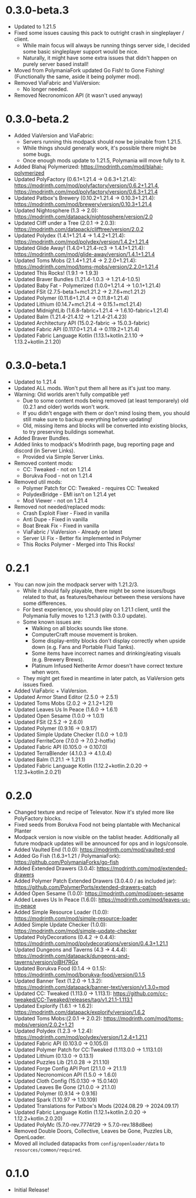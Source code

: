 # 0.3.0-beta.3
- Updated to 1.21.5
- Fixed some issues causing this pack to outright crash in singleplayer / client.
  - While main focus will always be running things server side, I decided some basic singleplayer support would be nice.
  - Naturally, it might have some extra issues that didn't happen on purely server based install!
- Moved from PolymaniaFork updated Go Fish! to Gone Fishing! (Functionally the same, aside it being polymer mod).
- Removed ViaFabric and ViaVersion:
  - No longer needed.
- Removed Necronomicon API (it wasn't used anyway)
  

# 0.3.0-beta.2
- Added ViaVersion and ViaFabric:
  - Servers running this modpack should now be joinable from 1.21.5.
  - While things should generally work, it's possible there might be some bugs.
  - Once enough mods update to 1.21.5, Polymania will move fully to it.
- Added Blahaj Polymerized: https://modrinth.com/mod/blahaj-polymerized
- Updated PolyFactory (0.6.1+1.21.4 -> 0.6.3+1.21.4): https://modrinth.com/mod/polyfactory/version/0.6.2+1.21.4, https://modrinth.com/mod/polyfactory/version/0.6.3+1.21.4
- Updated Patbox's Brewery (0.10.2+1.21.4 -> 0.10.3+1.21.4): https://modrinth.com/mod/brewery/version/0.10.3+1.21.4
- Updated Nightosphere (1.3 -> 2.0): https://modrinth.com/datapack/nightosphere/version/2.0
- Updated Cliff under a Tree (2.0.1 -> 2.0.3): https://modrinth.com/datapack/clifftree/version/2.0.2
- Updated Polydex (1.4.1+1.21.4 -> 1.4.2+1.21.4): https://modrinth.com/mod/polydex/version/1.4.2+1.21.4
- Updated Glide Away! (1.4.0+1.21.4-rc3 -> 1.4.1+1.21.4): https://modrinth.com/mod/glide-away/version/1.4.1+1.21.4
- Updated Toms Mobs (2.1.4+1.21.4 -> 2.2.0+1.21.4): https://modrinth.com/mod/toms-mobs/version/2.2.0+1.21.4
- Updated This Rocks! (1.9.1 -> 1.9.3)
- Updated Braver Bundles (1.21.4-1.0.3 -> 1.21.4-1.0.5)
- Updated Baby Fat - Polymerized (1.0.0+1.21.4 -> 1.0.1+1.21.4)
- Updated FSit (2.7.5-beta.1+mc1.21.2 -> 2.7.6+mc1.21.2)
- Updated Polymer (0.11.6+1.21.4 -> 0.11.8+1.21.4)
- Updated Lithium (0.14.7+mc1.21.4 -> 0.15.1+mc1.21.4)
- Updated MidnightLib (1.6.8-fabric+1.21.4 -> 1.6.10-fabric+1.21.4)
- Updated Balm (1.21.4-21.4.12 -> 1.21.4-21.4.23)
- Updated Architectury API (15.0.2-fabric -> 15.0.3-fabric)
- Updated Fabric API (0.117.0+1.21.4 -> 0.119.2+1.21.4)
- Updated Fabric Language Kotlin (1.13.1+kotlin.2.1.10 -> 1.13.2+kotlin.2.1.20)


# 0.3.0-beta.1
- Updated to 1.21.4
- Updated ALL mods. Won't put them all here as it's just too many.
- Warning: Old worlds aren't fully compatible yet!
  - Due to some content mods being removed (at least temporarely) old (0.2.1 and older) worlds won't work.
  - If you didn't engage with them or don't mind losing them, you should still make sure to backup everything before updating!
  - Old, missing items and blocks will be converted into existing blocks, to try preserving buildings somewhat.
- Added Braver Bundles.
- Added links to modpack's Modrinth page, bug reporting page and discord (in Server Links).
  - Provided via Simple Server Links.
- Removed content mods:
  - CC: Tweaked - not on 1.21.4
  - Borukva Food - not on 1.21.4
- Removed util mods:
  - Polymer Patch for CC: Tweaked - requires CC: Tweaked
  - PolydexBridge - EMI isn't on 1.21.4 yet
  - Mod Viewer - not on 1.21.4
- Removed not needed/replaced mods:
  - Crash Exploit Fixer - Fixed in vanilla
  - Anti Dupe - Fixed in vanilla
  - Boat Break Fix - Fixed in vanilla
  - ViaFabric / ViaVersion - Already on latest
  - Server Ui Fix - Better fix implemented in Polymer
  - This Rocks Polymer - Merged into This Rocks!


# 0.2.1
- You can now join the modpack server with 1.21.2/3.
  - While it should faily playable, there might be some issues/bugs related to that, as features/behaviour between these versions have some differences. 
  - For best experience, you should play on 1.21.1 client, until the Polymania fully moves to 1.21.3 (with 0.3.0 update).
  - Some known issues are:
	- Walking on all blocks sounds like stone.
	- ComputerCraft mouse movement is broken.
	- Some display-entity blocks don't display correctly when upside down (e.g. Fans and Portable Fluid Tanks).
	- Some items have incorrect names and drinking/eating visuals (e.g. Brewery Brews).
	- Platinum Infused Netherite Armor doesn't have correct texture when worn.
  - They might get fixed in meantime in later patch, as ViaVersion gets issues fixed.
- Added ViaFabric + ViaVersion.
- Updated Armor Stand Editor (2.5.0 -> 2.5.1)
- Updated Toms Mobs (2.0.2 -> 2.1.2+1.21)
- Updated Leaves Us In Peace (1.6.0 -> 1.6.1)
- Updated Open Sesame (1.0.0 -> 1.0.1)
- Updated FSit (2.5.2 -> 2.6.0)
- Updated Polymer (0.9.16 -> 0.9.17)
- Updated Simple Update Checker (1.0.0 -> 1.0.1)
- Updated FerriteCore (7.0.0 -> 7.0.2-hotfix)
- Updated Fabric API (0.105.0 -> 0.107.0)
- Updated TerraBlender (4.1.0.3 -> 4.1.0.4)
- Updated Balm (1.21.1 -> 1.21.1)
- Updated Fabric Language Kotlin (1.12.2+kotlin.2.0.20 -> 1.12.3+kotlin.2.0.21)


# 0.2.0
- Changed texture and recipe of Televator. Now it's styled more like PolyFactory blocks.
- Fixed seeds from Borukva Food not being plantable with Mechanical Planter
- Modpack version is now visible on the tablist header. Additionally all future modpack updates will be announced for ops and in logs/console.
- Added Vaulted End (1.0.0): https://modrinth.com/mod/vaulted-end
- Added Go Fish (1.6.3+1.21 / PolymaniaFork): https://github.com/PolymaniaForks/go-fish
- Added Extended Drawers (3.0.4): https://modrinth.com/mod/extended-drawers
- Added Polymer Patch Extended Drawers (3.0.4.0 / as included jar): https://github.com/PolymerPorts/extended-drawers-patch
- Added Open Sesame (1.0.0): https://modrinth.com/mod/open-sesame
- Added Leaves Us In Peace (1.6.0): https://modrinth.com/mod/leaves-us-in-peace
- Added Simple Resource Loader (1.0.0): https://modrinth.com/mod/simple-resource-loader
- Added Simple Update Checker (1.0.0): https://modrinth.com/mod/simple-update-checker
- Updated PolyDecorations (0.4.2 -> 0.4.4): https://modrinth.com/mod/polydecorations/version/0.4.3+1.21.1
- Updated Dungeons and Taverns (4.3 -> 4.4.4): https://modrinth.com/datapack/dungeons-and-taverns/version/oiBH7RGx
- Updated Borukva Food (0.1.4 -> 0.1.5): https://modrinth.com/mod/borukva-food/version/0.1.5
- Updated Banner Text (1.2.0 -> 1.3.2): https://modrinth.com/datapack/banner-text/version/v1.3.0+mod
- Updated CC: Tweaked (1.113.0 -> 1.113.1): https://github.com/cc-tweaked/CC-Tweaked/releases/tag/v1.21.1-1.113.1
- Updated Explorify (1.6.1 -> 1.6.2): https://modrinth.com/datapack/explorify/version/1.6.2
- Updated Toms Mobs:(2.0.1 -> 2.0.2): https://modrinth.com/mod/toms-mobs/version/2.0.2+1.21
- Updated Polydex (1.2.3 -> 1.2.4): https://modrinth.com/mod/polydex/version/1.2.4+1.21.1
- Updated Fabric API (0.103.0 -> 0.105.0)
- Updated Polymer Patch for CC:Tweaked (1.113.0.0 -> 1.113.1.0)
- Updated Lithium (0.13.0 -> 0.13.1)
- Updated Puzzles Lib (21.0.28 -> 21.1.10)
- Updated Forge Config API Port (21.1.0 -> 21.1.1)
- Updated Necronomicon API (1.5.0 -> 1.6.0)
- Updated Cloth Config (15.0.130 -> 15.0.140)
- Updated Leaves Be Gone (21.0.0 -> 21.1.0)
- Updated Polymer (0.9.14 -> 0.9.16)
- Updated Spark (1.10.97 -> 1.10.109)
- Updated Translations for Patbox's Mods (2024.08.29 -> 2024.09.17)
- Updated Fabric Language Kotlin (1.12.1+kotlin.2.0.20 -> 1.12.2+kotlin.2.0.20)
- Updated PolyMc (5.7.0-rev.7774f29 -> 5.7.0-rev.188d8ee)
- Removed Double Doors, Collective, Leaves be Gone, Puzzles Lib, OpenLoader.
- Moved all included datapacks from `config/openloader/data` to `resources/common/required`.

# 0.1.0
- Initial Release!